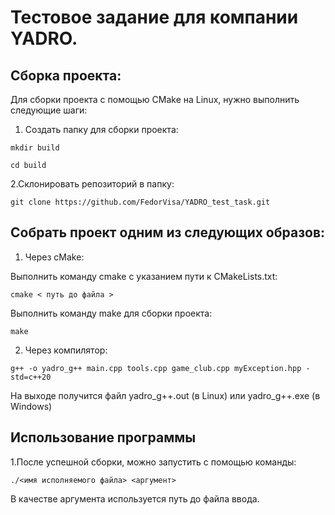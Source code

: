 # Тестовое задание для компании YADRO.

## Сборка проекта:

Для сборки проекта с помощью CMake на Linux, нужно выполнить следующие шаги:

1. Создать папку для сборки проекта:

```
mkdir build

cd build
```

2.Склонировать репозиторий  в папку:
```
git clone https://github.com/FedorVisa/YADRO_test_task.git
```
## Собрать проект одним из следующих образов:

1. Через cMake:

Выполнить команду cmake с указанием пути к CMakeLists.txt:
```
cmake < путь до файла >
```
Выполнить команду make для сборки проекта:
```
make
```

2. Через компилятор:
```
g++ -o yadro_g++ main.cpp tools.cpp game_club.cpp myException.hpp -std=c++20
```
На выходе получится файл yadro_g++.out (в Linux) или yadro_g++.exe (в Windows)

## Использование программы

1.После успешной сборки, можно запустить с помощью команды:
```
./<имя исполняемого файла> <aргумент>
```
В качестве аргумента используется путь до файла ввода.
